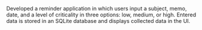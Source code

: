Developed a reminder application in which users input a subject, memo, date, and a level of criticality in three options: low, medium, or high.
Entered data is stored in an SQLite database and displays collected data in the UI.
